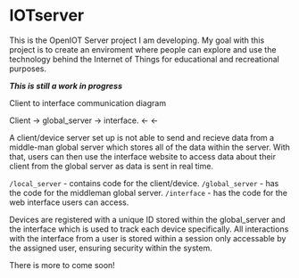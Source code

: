 # IOTserver

This is the OpenIOT Server project I am developing. 
My goal with this project is to create an enviroment where people can explore and use the technology behind the Internet of Things for educational and recreational purposes. 

***This is still a work in progress***

Client to interface communication diagram

Client -> global_server -> interface. 
        <-              <-
        
A client/device server set up is not able to send and recieve data from a middle-man global server which stores all of the data within the server. 
With that, users can then use the interface website to access data about their client from the global server as data is sent in real time. 

`/local_server` - contains code for the client/device. 
`/global_server` - has the code for the middleman global server.
`/interface` - has the code for the web interface users can access. 

Devices are registered with a unique ID stored within the global_server and the interface which is used to track each device specifically. 
All interactions with the interface from a user is stored within a session only accessable by the assigned user, ensuring security within the system. 

There is more to come soon!
